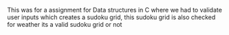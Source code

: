 This was for a assignment for Data structures in C  where we had to validate user inputs which creates a sudoku grid, this sudoku grid is also checked for weather its a valid sudoku grid or not
